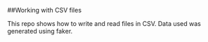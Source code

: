 ##Working with CSV files

This repo shows how to write and read files in CSV.
Data used was generated using faker.
